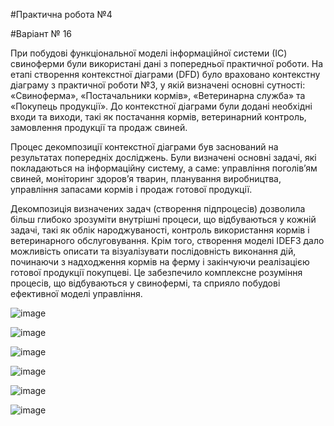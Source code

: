 #Практична робота №4

#Варіант № 16 

При побудові функціональної моделі інформаційної системи (ІС) свиноферми були використані дані з попередньої практичної роботи. На етапі створення контекстної діаграми (DFD) було враховано контекстну діаграму з практичної роботи №3, у якій визначені основні сутності: «Свиноферма», «Постачальники кормів», «Ветеринарна служба» та «Покупець продукції». До контекстної діаграми були додані необхідні входи та виходи, такі як постачання кормів, ветеринарний контроль, замовлення продукції та продаж свиней.

Процес декомпозиції контекстної діаграми був заснований на результатах попередніх досліджень. Були визначені основні задачі, які покладаються на інформаційну систему, а саме: управління поголів’ям свиней, моніторинг здоров’я тварин, планування виробництва, управління запасами кормів і продаж готової продукції.

Декомпозиція визначених задач (створення підпроцесів) дозволила більш глибоко зрозуміти внутрішні процеси, що відбуваються у кожній задачі, такі як облік народжуваності, контроль використання кормів і ветеринарного обслуговування. Крім того, створення моделі IDEF3 дало можливість описати та візуалізувати послідовність виконання дій, починаючи з надходження кормів на ферму і закінчуючи реалізацією готової продукції покупцеві. Це забезпечило комплексне розуміння процесів, що відбуваються у свинофермі, та сприяло побудові ефективної моделі управління.

![image](https://github.com/user-attachments/assets/4c8282ad-7960-42f8-9d37-d9994fc7c7dc)

![image](https://github.com/user-attachments/assets/152754cf-d236-465a-9134-44eee86c01a3)

![image](https://github.com/user-attachments/assets/7adf7507-f72e-45b3-97a2-3fe03d6fa3d7)

![image](https://github.com/user-attachments/assets/6afd98d5-8696-4ade-9781-90aab8b8db13)

![image](https://github.com/user-attachments/assets/a3b763c9-cd20-493f-9680-7f40b4e2e536)

![image](https://github.com/user-attachments/assets/3d79fa23-e8bf-4695-a43d-546cd3c4dc1e)

